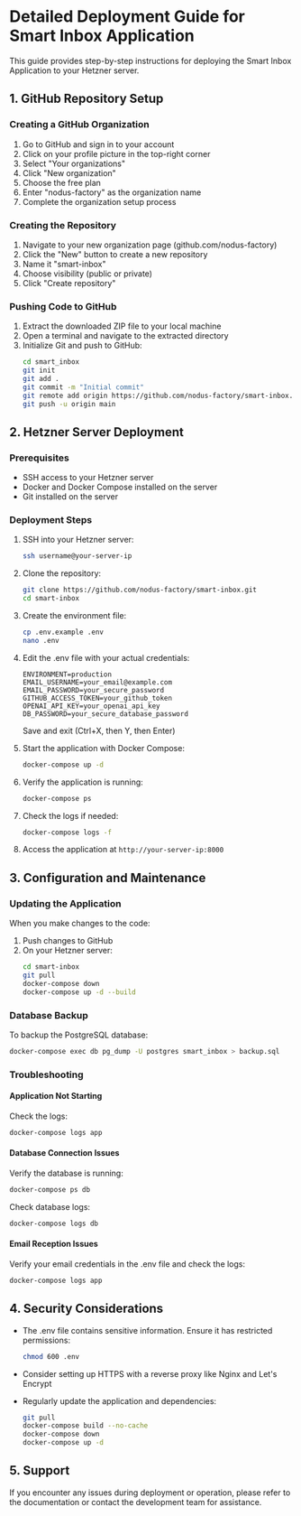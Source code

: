 # Detailed Deployment Guide for Smart Inbox Application

This guide provides step-by-step instructions for deploying the Smart Inbox Application to your Hetzner server.

## 1. GitHub Repository Setup

### Creating a GitHub Organization
1. Go to GitHub and sign in to your account
2. Click on your profile picture in the top-right corner
3. Select "Your organizations"
4. Click "New organization"
5. Choose the free plan
6. Enter "nodus-factory" as the organization name
7. Complete the organization setup process

### Creating the Repository
1. Navigate to your new organization page (github.com/nodus-factory)
2. Click the "New" button to create a new repository
3. Name it "smart-inbox"
4. Choose visibility (public or private)
5. Click "Create repository"

### Pushing Code to GitHub
1. Extract the downloaded ZIP file to your local machine
2. Open a terminal and navigate to the extracted directory
3. Initialize Git and push to GitHub:
   ```bash
   cd smart_inbox
   git init
   git add .
   git commit -m "Initial commit"
   git remote add origin https://github.com/nodus-factory/smart-inbox.git
   git push -u origin main
   ```

## 2. Hetzner Server Deployment

### Prerequisites
- SSH access to your Hetzner server
- Docker and Docker Compose installed on the server
- Git installed on the server

### Deployment Steps

1. SSH into your Hetzner server:
   ```bash
   ssh username@your-server-ip
   ```

2. Clone the repository:
   ```bash
   git clone https://github.com/nodus-factory/smart-inbox.git
   cd smart-inbox
   ```

3. Create the environment file:
   ```bash
   cp .env.example .env
   nano .env
   ```

4. Edit the .env file with your actual credentials:
   ```
   ENVIRONMENT=production
   EMAIL_USERNAME=your_email@example.com
   EMAIL_PASSWORD=your_secure_password
   GITHUB_ACCESS_TOKEN=your_github_token
   OPENAI_API_KEY=your_openai_api_key
   DB_PASSWORD=your_secure_database_password
   ```
   Save and exit (Ctrl+X, then Y, then Enter)

5. Start the application with Docker Compose:
   ```bash
   docker-compose up -d
   ```

6. Verify the application is running:
   ```bash
   docker-compose ps
   ```

7. Check the logs if needed:
   ```bash
   docker-compose logs -f
   ```

8. Access the application at `http://your-server-ip:8000`

## 3. Configuration and Maintenance

### Updating the Application
When you make changes to the code:

1. Push changes to GitHub
2. On your Hetzner server:
   ```bash
   cd smart-inbox
   git pull
   docker-compose down
   docker-compose up -d --build
   ```

### Database Backup
To backup the PostgreSQL database:

```bash
docker-compose exec db pg_dump -U postgres smart_inbox > backup.sql
```

### Troubleshooting

#### Application Not Starting
Check the logs:
```bash
docker-compose logs app
```

#### Database Connection Issues
Verify the database is running:
```bash
docker-compose ps db
```

Check database logs:
```bash
docker-compose logs db
```

#### Email Reception Issues
Verify your email credentials in the .env file and check the logs:
```bash
docker-compose logs app
```

## 4. Security Considerations

- The .env file contains sensitive information. Ensure it has restricted permissions:
  ```bash
  chmod 600 .env
  ```

- Consider setting up HTTPS with a reverse proxy like Nginx and Let's Encrypt

- Regularly update the application and dependencies:
  ```bash
  git pull
  docker-compose build --no-cache
  docker-compose down
  docker-compose up -d
  ```

## 5. Support

If you encounter any issues during deployment or operation, please refer to the documentation or contact the development team for assistance.
